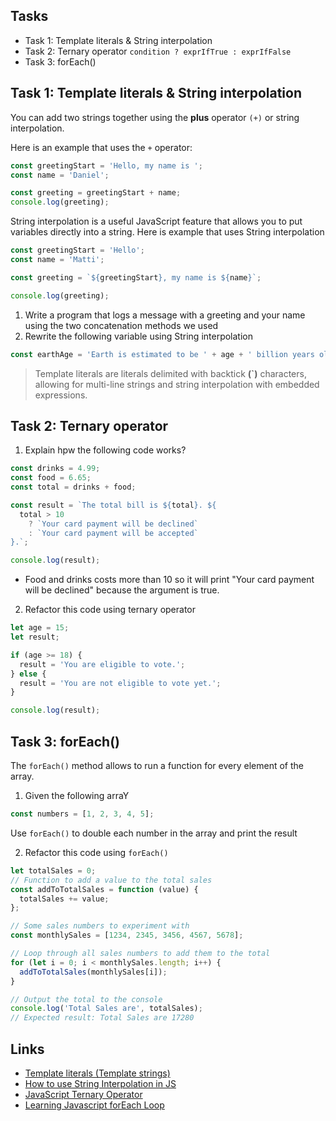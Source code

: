 ## Tasks

- Task 1: Template literals & String interpolation
- Task 2: Ternary operator `condition ? exprIfTrue : exprIfFalse`
- Task 3: forEach()

## Task 1: Template literals & String interpolation

You can add two strings together using the **plus** operator `(+)` or string interpolation.

Here is an example that uses the `+` operator:

```js
const greetingStart = 'Hello, my name is ';
const name = 'Daniel';

const greeting = greetingStart + name;
console.log(greeting);
```

String interpolation is a useful JavaScript feature that allows you to put variables directly into a string. Here is example that uses String interpolation

```js
const greetingStart = 'Hello';
const name = 'Matti';

const greeting = `${greetingStart}, my name is ${name}`;

console.log(greeting);
```

1. Write a program that logs a message with a greeting and your name using the two concatenation methods we used
2. Rewrite the following variable using String interpolation

```js
const earthAge = 'Earth is estimated to be ' + age + ' billion years old.';
```

> Template literals are literals delimited with backtick **(`)** characters, allowing for multi-line strings and string interpolation with embedded expressions.

## Task 2: Ternary operator

1. Explain hpw the following code works?

```js
const drinks = 4.99;
const food = 6.65;
const total = drinks + food;

const result = `The total bill is ${total}. ${
  total > 10
    ? `Your card payment will be declined`
    : `Your card payment will be accepted`
}.`;

console.log(result);
```
- Food and drinks costs more than 10 so it will print "Your card payment will be declined" because the argument is true.

2. Refactor this code using ternary operator

```js
let age = 15;
let result;

if (age >= 18) {
  result = 'You are eligible to vote.';
} else {
  result = 'You are not eligible to vote yet.';
}

console.log(result);
```

## Task 3: forEach()

The `forEach()` method allows to run a function for every element of the array.

1. Given the following arraY

```js
const numbers = [1, 2, 3, 4, 5];
```

Use `forEach()` to double each number in the array and print the result

2. Refactor this code using `forEach()`

```js
let totalSales = 0;
// Function to add a value to the total sales
const addToTotalSales = function (value) {
  totalSales += value;
};

// Some sales numbers to experiment with
const monthlySales = [1234, 2345, 3456, 4567, 5678];

// Loop through all sales numbers to add them to the total
for (let i = 0; i < monthlySales.length; i++) {
  addToTotalSales(monthlySales[i]);
}

// Output the total to the console
console.log('Total Sales are', totalSales);
// Expected result: Total Sales are 17280
```

## Links

- [Template literals (Template strings)](https://developer.mozilla.org/en-US/docs/Web/JavaScript/Reference/Template_literals)
- [How to use String Interpolation in JS](https://www.freecodecamp.org/news/javascript-string-format-how-to-use-string-interpolation-in-js/)
- [JavaScript Ternary Operator ](https://www.programiz.com/javascript/ternary-operator)
- [Learning Javascript forEach Loop](https://www.tutorialstonight.com/javascript-foreach-loop)
